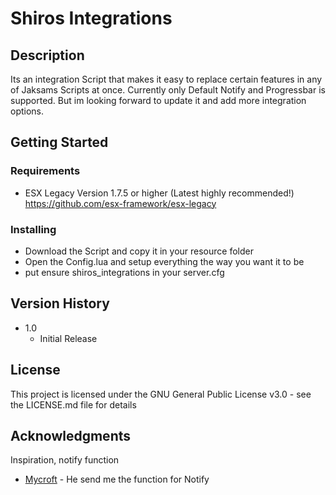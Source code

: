 # Shiros Integrations

## Description

Its an integration Script that makes it easy to replace certain features
in any of Jaksams Scripts at once. Currently only Default Notify and Progressbar 
is supported. But im looking forward to update it and add more integration options.


## Getting Started

### Requirements

* ESX Legacy Version 1.7.5 or higher (Latest highly recommended!)
https://github.com/esx-framework/esx-legacy


### Installing

* Download the Script and copy it in your resource folder
* Open the Config.lua and setup everything the way you want it to be
* put ensure shiros_integrations in your server.cfg

## Version History

* 1.0
    * Initial Release

## License

This project is licensed under the GNU General Public License v3.0 - see the LICENSE.md file for details

## Acknowledgments

Inspiration, notify function
* [Mycroft](https://github.com/Mycroft-Studios) - He send me the function for Notify

